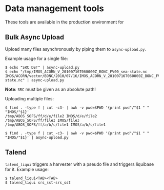 # Data management tools

These tools are available in the production environment for 

## Bulk Async Upload

Upload many files asynchronously by piping them to `async-upload.py`.

Example usage for a single file:
```
$ echo "SRC DST" | async-upload.py
$ echo "/tmp/IMOS_ACORN_V_20100716T060000Z_BONC_FV00_sea-state.nc IMOS/ACORN/vector/BONC/2010/07/16/IMOS_ACORN_V_20100716T060000Z_BONC_FV00_sea-state.nc" | async-upload.py
```

**Note:** `SRC` must be given as an absolute path!

Uploading multiple files:
```
$ find . -type f | cut -c3- | awk -v pwd=$PWD '{print pwd"/"$1 " " "IMOS/"$1}'
/tmp/ABOS_SOFS/ff/d/e/file2 IMOS/d/e/file2
/tmp/ABOS_SOFS/ff/file3 IMOS/file3
/tmp/ABOS_SOFS/ff/a/b/c/file1 IMOS/a/b/c/file1

$ find . -type f | cut -c3- | awk -v pwd=$PWD '{print pwd"/"$1 " " "IMOS/"$1}' | async-upload.py
```


## Talend

`talend_liqui` triggers a harvester with a pseudo file and triggers liquibase for it. Example usage:
```
$ talend_liqui<TAB><TAB>
$ talend_liqui srs_sst-srs_sst
```
